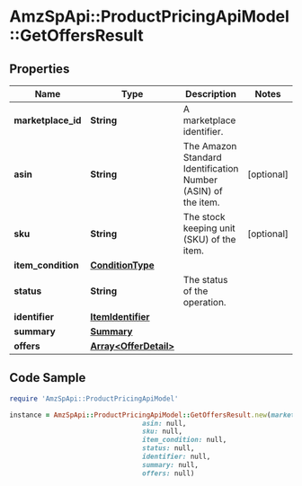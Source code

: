 # AmzSpApi::ProductPricingApiModel::GetOffersResult

## Properties

Name | Type | Description | Notes
------------ | ------------- | ------------- | -------------
**marketplace_id** | **String** | A marketplace identifier. | 
**asin** | **String** | The Amazon Standard Identification Number (ASIN) of the item. | [optional] 
**sku** | **String** | The stock keeping unit (SKU) of the item. | [optional] 
**item_condition** | [**ConditionType**](ConditionType.md) |  | 
**status** | **String** | The status of the operation. | 
**identifier** | [**ItemIdentifier**](ItemIdentifier.md) |  | 
**summary** | [**Summary**](Summary.md) |  | 
**offers** | [**Array&lt;OfferDetail&gt;**](OfferDetail.md) |  | 

## Code Sample

```ruby
require 'AmzSpApi::ProductPricingApiModel'

instance = AmzSpApi::ProductPricingApiModel::GetOffersResult.new(marketplace_id: null,
                                 asin: null,
                                 sku: null,
                                 item_condition: null,
                                 status: null,
                                 identifier: null,
                                 summary: null,
                                 offers: null)
```


